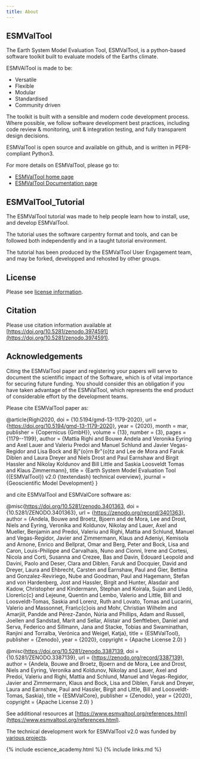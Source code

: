 ```yaml
---
title: About
---
```


## ESMValTool

The Earth System Model Evaluation Tool, ESMValTool, is a python-based
software toolkit built to evaluate models of the Earths climate.

ESMVAlTool is made to be:

- Versatile
- Flexible
- Modular
- Standardised 
- Community driven

The toolkit is built with a sensible and modern code development process.
Where possible, we follow software development best practices,
including code review & monitoring, unit & integration testing,
and fully transparent design decisions.

ESMValTool is open source and available on github, and is written
in PEP8-compliant Python3.

For more details on ESMValTool, please go to:

- [ESMValTool home page](https://esmvaltool.org)
- [ESMValTool Documentation page](https://docs.esmvaltool.org)


## ESMValTool_Tutorial

The ESMValTool tutorial was made to help people learn how to install, use,
and develop ESMValTool.

The tutorial uses the software carpentry format and tools, and can be
followed both independently and in a taught tutorial environment.

The tutorial has been produced by the ESMValTool User Engagement team,
and may be forked, developped and rehosted by other groups.

## License

Please see
[license information](https://github.com/ESMValGroup/ESMValTool_Tutorial/blob/master/LICENSE.md).

## Citation

Please use citation information available at
[https://doi.org/10.5281/zenodo.3974591](https://doi.org/10.5281/zenodo.3974591).

## Acknowledgements

Citing the ESMValTool paper and registering your papers
will serve to document the scientific impact of the Software,
which is of vital importance for securing future funding.
You should consider this an obligation if you have taken advantage of the
ESMValTool, which represents the end product of considerable effort by the
development teams.

Please cite ESMValTool paper as:

@article{Righi2020,
  doi = {10.5194/gmd-13-1179-2020},
  url = {https://doi.org/10.5194/gmd-13-1179-2020},
  year = {2020},
  month = mar,
  publisher = {Copernicus {GmbH}},
  volume = {13},
  number = {3},
  pages = {1179--1199},
  author = {Mattia Righi and Bouwe Andela and Veronika Eyring and Axel Lauer and Valeriu Predoi
  and Manuel Schlund and Javier Vegas-Regidor and Lisa Bock and Bj\"{o}rn Br\"{o}tz and
  Lee de Mora and Faruk Diblen and Laura Dreyer and Niels Drost and Paul Earnshaw and
  Birgit Hassler and Nikolay Koldunov and Bill Little and Saskia Loosveldt Tomas and Klaus Zimmermann},
  title = {Earth System Model Evaluation Tool ({ESMValTool}) v2.0 {\textendash} technical overview},
  journal = {Geoscientific Model Development}
}

and cite ESMValTool and ESMValCore software as:

@misc{https://doi.org/10.5281/zenodo.3401363,
  doi = {10.5281/ZENODO.3401363},
  url = {https://zenodo.org/record/3401363},
  author = {Andela,  Bouwe and Broetz,  Bjoern and de Mora,  Lee and Drost,  Niels and
  Eyring, Veronika and Koldunov,  Nikolay and Lauer,  Axel and Mueller,  Benjamin and
  Predoi,  Valeriu and Righi,  Mattia and Schlund,  Manuel and Vegas-Regidor,  Javier and
  Zimmermann,  Klaus and Adeniyi,  Kemisola and Arnone,  Enrico and Bellprat,  Omar and
  Berg,  Peter and Bock,  Lisa and Caron,  Louis-Philippe and Carvalhais,  Nuno and
  Cionni,  Irene and Cortesi,  Nicola and Corti,  Susanna and Crezee,  Bas and
  Davin,  Edouard Leopold and Davini,  Paolo and Deser,  Clara and Diblen,  Faruk and
  Docquier,  David and Dreyer,  Laura and Ehbrecht,  Carsten and Earnshaw,  Paul and
  Gier,  Bettina and Gonzalez-Reviriego,  Nube and Goodman,  Paul and Hagemann,  Stefan and
  von Hardenberg,  Jost and Hassler,  Birgit and Hunter,  Alasdair and Kadow,  Christopher and
  Kindermann,  Stephan and Koirala,  Sujan and Lledó,  Lloren\c{c} and Lejeune,  Quentin and
  Lembo,  Valerio and Little,  Bill and Loosveldt-Tomas,  Saskia and Lorenz,  Ruth
  and Lovato,  Tomas and Lucarini,  Valerio and Massonnet,  Fran\c{c}ois
  and Mohr,  Christian Wilhelm and Amarjiit,  Pandde and Pérez-Zanón,  Núria
  and Phillips,  Adam and Russell,  Joellen and Sandstad,  Marit and Sellar,  Alistair
  and Senftleben,  Daniel and Serva,  Federico and Sillmann,  Jana and Stacke,  Tobias
  and Swaminathan,  Ranjini and Torralba,  Verónica and Weigel,  Katja},
  title = {ESMValTool},
  publisher = {Zenodo},
  year = {2020},
  copyright = {Apache License 2.0}
}

@misc{https://doi.org/10.5281/zenodo.3387139,
  doi = {10.5281/ZENODO.3387139},
  url = {https://zenodo.org/record/3387139},
  author = {Andela,  Bouwe and Broetz,  Bjoern and de Mora,  Lee and Drost,  Niels and
  Eyring,  Veronika and Koldunov,  Nikolay and Lauer,  Axel and Predoi,  Valeriu and
  Righi,  Mattia and Schlund,  Manuel and Vegas-Regidor,  Javier and Zimmermann,  Klaus and
  Bock,  Lisa and Diblen,  Faruk and Dreyer,  Laura and Earnshaw,  Paul and
  Hassler,  Birgit and Little,  Bill and Loosveldt-Tomas,  Saskia},
  title = {ESMValCore},
  publisher = {Zenodo},
  year = {2020},
  copyright = {Apache License 2.0}
}

See additional resources at
[https://www.esmvaltool.org/references.html](https://www.esmvaltool.org/references.html).

The technical development work for ESMValTool v2.0 was funded by
[various projects](https://www.esmvaltool.org/acknowledgements.html).


{% include escience_academy.html %}
{% include links.md %}
